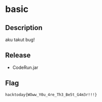 # basic
## Description
aku takut bug!

## Release

- CodeRun.jar

## Flag
`hacktoday{WOww_Y0u_4re_Th3_Be5t_G4m3r!!!}`
